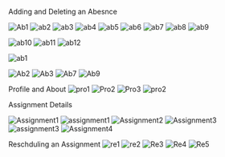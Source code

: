 Adding and Deleting an Abesnce


![Ab1](https://user-images.githubusercontent.com/81990744/114568257-fa3c5f80-9c41-11eb-92a6-3f2fe9491b3c.png)
![ab2](https://user-images.githubusercontent.com/81990744/114568271-fc062300-9c41-11eb-8e1c-a706b980e5fb.png)
![ab3](https://user-images.githubusercontent.com/81990744/114568281-fdcfe680-9c41-11eb-9c42-4414531c0dff.png)
![ab4](https://user-images.githubusercontent.com/81990744/114568288-ff99aa00-9c41-11eb-8afb-2a851d3e6c13.png)
![ab5](https://user-images.githubusercontent.com/81990744/114568298-01636d80-9c42-11eb-8d6a-aed7d3ffaa18.png)
![ab6](https://user-images.githubusercontent.com/81990744/114568307-02949a80-9c42-11eb-9496-af2cf9c63b89.png)
![ab7](https://user-images.githubusercontent.com/81990744/114568314-04f6f480-9c42-11eb-9ae2-10c2993c58a6.png)
![ab8](https://user-images.githubusercontent.com/81990744/114568324-06282180-9c42-11eb-92cd-5437ed62cedc.png)
![ab9](https://user-images.githubusercontent.com/81990744/114568335-088a7b80-9c42-11eb-9f41-8e435c0ae0b3.png)

![ab10](https://user-images.githubusercontent.com/81990744/114568339-09bba880-9c42-11eb-98d5-23f230367b5c.png)
![ab11](https://user-images.githubusercontent.com/81990744/114568344-0b856c00-9c42-11eb-8c7f-e9125f65cbc5.png)
![ab12](https://user-images.githubusercontent.com/81990744/114568357-0cb69900-9c42-11eb-9060-c1ae0ce4dd72.png)

![ab1](https://user-images.githubusercontent.com/81990744/114568902-89e20e00-9c42-11eb-8be7-0340da0791ee.png)

![Ab2](https://user-images.githubusercontent.com/81990744/114571230-82236900-9c44-11eb-9c27-c06797545a91.png)
![Ab3](https://user-images.githubusercontent.com/81990744/114571758-e5150000-9c44-11eb-9b3d-3c56ab2591af.png)
![Ab7](https://user-images.githubusercontent.com/81990744/114572449-7e441680-9c45-11eb-83f4-58a0c671c2d6.png)
![Ab9](https://user-images.githubusercontent.com/81990744/114572978-f6aad780-9c45-11eb-948a-1dd4488c2604.png)

Profile and About 
![pro1](https://user-images.githubusercontent.com/81990744/114576009-bdc03200-9c48-11eb-98ee-059cb3c951f4.png)
![Pro2](https://user-images.githubusercontent.com/81990744/114576055-ca448a80-9c48-11eb-87c7-d4a9e89a2f8c.png)
![Pro3](https://user-images.githubusercontent.com/81990744/114576080-ce70a800-9c48-11eb-9b3e-2db9b37ce1d0.png)
![pro2](https://user-images.githubusercontent.com/81990744/114630603-f97aec00-9c88-11eb-8808-b029ab434197.png)


Assignment Details 

![Assignment1](https://user-images.githubusercontent.com/81990744/114631979-a9e9ef80-9c8b-11eb-9b4a-12bfbe4c19df.png)
![assignment1](https://user-images.githubusercontent.com/81990744/114631991-ae160d00-9c8b-11eb-82d9-e1b4695fb13b.png)
![Assignment2](https://user-images.githubusercontent.com/81990744/114631996-b110fd80-9c8b-11eb-801c-4d527d5acaff.png)
![Assignment3](https://user-images.githubusercontent.com/81990744/114632004-b4a48480-9c8b-11eb-8548-8e07d29299d0.png)
![assignment3](https://user-images.githubusercontent.com/81990744/114632006-b706de80-9c8b-11eb-8dde-593562e562b9.png)
![Assignment4](https://user-images.githubusercontent.com/81990744/114632038-c84feb00-9c8b-11eb-9b37-d0955372679f.png)




Reschduling an Assignment
![re1](https://user-images.githubusercontent.com/81990744/114633833-4bbf0b80-9c8f-11eb-8180-3d6cb1c38469.png)
![re2](https://user-images.githubusercontent.com/81990744/114633841-4eb9fc00-9c8f-11eb-9893-dcadde215ebd.png)
![Re3](https://user-images.githubusercontent.com/81990744/114633847-51b4ec80-9c8f-11eb-9351-a51f38212d70.png)
![Re4](https://user-images.githubusercontent.com/81990744/114633853-54afdd00-9c8f-11eb-95ea-24c6586b0bcd.png)
![Re5](https://user-images.githubusercontent.com/81990744/114633860-57123700-9c8f-11eb-9812-a86e0cc7f8c2.png)




